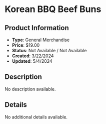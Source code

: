 # Korean BBQ Beef Buns

## Product Information
- **Type**: General Merchandise
- **Price**: $19.00
- **Status**: Not Available / Not Available
- **Created**: 3/22/2024
- **Updated**: 5/4/2024

## Description
No description available.



## Details
No additional details available.
